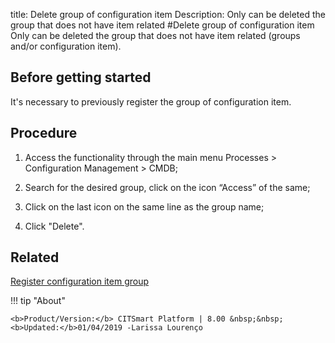 title: Delete group of configuration item
Description: Only can be deleted the group that does not have item related
#Delete group of configuration item
Only can be deleted the group that does not have item related (groups and/or configuration item).

Before getting started
--------------------------

It's necessary to previously register the group of configuration item.

Procedure
-------------

1.  Access the functionality through the main menu Processes \> Configuration
    Management \> CMDB;

2.  Search for the desired group, click on the icon “Access” of the same;

3.  Click on the last icon on the same line as the group name;

4.  Click "Delete".

Related
-----------

[Register configuration item group](/en-us/citsmart-platform-8/processes/configuration/configuration/register-configuration-item-group.html)

!!! tip "About"

    <b>Product/Version:</b> CITSmart Platform | 8.00 &nbsp;&nbsp;
    <b>Updated:</b>01/04/2019 -Larissa Lourenço
